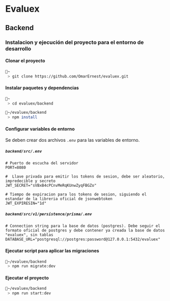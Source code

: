# Evaluex

## Backend

### Instalacion y ejecución del proyecto para el entorno de desarrollo

#### Clonar el proyecto

```bash
📁~ 
 > git clone https://github.com/OmarErnest/evaluex.git
```
#### Instalar paquetes y dependencias

```bash
📁~ 
 > cd evaluex/backend

📁~/evaluex/backend
 > npm install
```

#### Configurar variables de entorno

Se deben crear dos archivos `.env` para las variables de entorno.

<h5 a><strong><code>backend/src/.env</code></strong></h5>

```shell
# Puerto de escucha del servidor
PORT=8080

#  Llave privada para emitir los tokens de sesion, debe ser aleatorio, impredecible y secreto
JWT_SECRET="sVBxB4cPCnvMeRqKUnwZyqFBGZo"

# Tiempo de expiracion para los tokens de sesion, siguiendo el estandar de la libreria oficial de jsonwebtoken
JWT_EXPIRESIN="1d"
```
<h5 a><strong><code>backend/src/v1/persistence/prisma/.env</code></strong></h5>

```shell
# Connection string para la base de datos (postgres). Debe seguir el formato oficial de postgres y debe contener ya creada la base de datos "evaluex", sin tablas
DATABASE_URL="postgresql://postgres:password@127.0.0.1:5432/evaluex"
```

#### Ejecutar script para aplicar las migraciones

```bash
📁~/evaluex/backend
 > npm run migrate:dev
```
#### Ejecutar el proyecto

```bash
📁~/evaluex/backend
 > npm run start:dev
```
